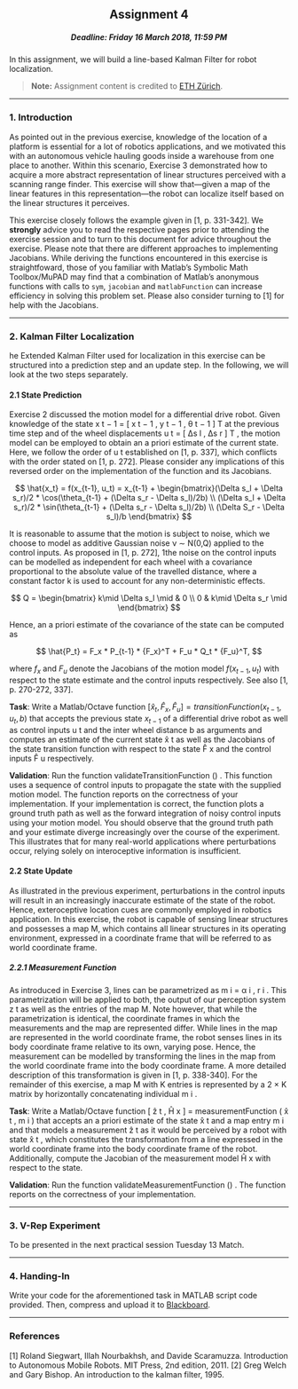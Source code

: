 ## <center>Assignment 4</center>

##### <center>Deadline: Friday 16 March 2018, 11:59 PM</center>

In this assignment, we will build a line-based Kalman Filter for robot localization.


> **Note:** Assignment content is credited to [ETH Zürich](http://www.asl.ethz.ch/education/lectures/autonomous_mobile_robots/spring-2017.html).

---
### 1. Introduction

As pointed out in the previous exercise, knowledge of the location of a platform is essential for a lot of robotics applications, and we motivated this with an autonomous vehicle hauling goods inside a warehouse from one place to another. Within this scenario, Exercise 3 demonstrated how to acquire a more abstract representation of linear structures perceived with a scanning range finder. This exercise will show that—given a map of the linear features in this representation—the robot can localize itself based on the linear structures it perceives.

This exercise closely follows the example given in [1, p. 331-342]. We **strongly** advice you to read the respective pages prior to attending the exercise session and to turn to this document for advice throughout the exercise. Please note that there are different approaches to implementing Jacobians. While deriving the functions encountered in this exercise is straightfoward, those of you familiar with Matlab’s Symbolic Math Toolbox/MuPAD may find that a combination of Matlab’s anonymous functions with calls to `sym`, `jacobian` and `matlabFunction` can increase efficiency in solving this problem set. Please also consider turning to [1] for help with the Jacobians.

---
### 2. Kalman Filter Localization

he Extended Kalman Filter used for localization in this exercise can be structured into a
prediction step and an update step. In the following, we will look at the two steps separately.

#### 2.1 State Prediction

Exercise 2 discussed the motion model for a differential drive robot. Given knowledge of the state x t − 1 = [ x t − 1 , y t − 1 , θ t − 1 ] T at the previous time step and of the wheel displacements u t = [ ∆s l , ∆s r ] T , the motion model can be employed to obtain an a priori estimate of the current state. Here, we follow the order of u t established on [1, p. 337], which conflicts with the order stated on [1, p. 272]. Please consider any implications of this reversed order on the implementation of the function and its Jacobians.

$$
\hat{x_t} = f(x_{t-1}, u_t) = x_{t-1}  + \begin{bmatrix}(\Delta s_l + \Delta s_r)/2 * \cos(\theta_{t-1} + (\Delta s_r - \Delta s_l)/2b) \\ (\Delta s_l + \Delta s_r)/2 * \sin(\theta_{t-1} + (\Delta s_r - \Delta s_l)/2b)  \\ (\Delta S_r - \Delta s_l)/b \end{bmatrix}
$$

It is reasonable to assume that the motion is subject to noise, which we choose to model as additive Gaussian noise ν ∼ N(0,Q) applied to the control inputs. As proposed in [1, p. 272], 1the noise on the control inputs can be modelled as independent for each wheel with a covariance proportional to the absolute value of the travelled distance, where a constant factor k is used to account for any non-deterministic effects.

$$
Q  = \begin{bmatrix} k\mid \Delta s_l \mid & 0 \\ 0 & k\mid \Delta s_r \mid \end{bmatrix}
$$

Hence, an a priori estimate of the covariance of the state can be computed as

$$
\hat{P_t} = F_x * P_{t-1} * {F_x}^T + F_u * Q_t * {F_u}^T,
$$

where $f_x$ and $F_u$ denote the Jacobians of the motion model $f (x_{t − 1} , u_t )$ with respect to the state estimate and the control inputs respectively. See also [1, p. 270-272, 337].

**Task**: Write a Matlab/Octave function $[\hat{x}_t , \hat{F}_x , \hat{F}_u ] = transitionFunction ( x_{t − 1}, u_t , b )$ that accepts the previous state $x_{t − 1}$ of a differential drive robot as well as control inputs u t and the inter wheel distance b as arguments and computes an estimate of the current state x̂ t as well as the Jacobians of the state transition function with respect to the state F̂ x and the control inputs F̂ u respectively.

**Validation**: Run the function validateTransitionFunction () . This function uses a sequence of control inputs to propagate the state with the supplied motion model. The function reports on the correctness of your implementation. If your implementation is correct, the function plots a ground truth path as well as the forward integration of noisy control inputs using your motion model. You should observe that the ground truth path and your estimate diverge increasingly over the course of the experiment. This illustrates that for many real-world applications where perturbations occur, relying solely on interoceptive information is insufficient.


#### 2.2 State Update

As illustrated in the previous experiment, perturbations in the control inputs will result in an increasingly inaccurate estimate of the state of the robot. Hence, exteroceptive location cues are commonly employed in robotics application. In this exercise, the robot is capable of sensing linear structures and possesses a map M, which contains all linear structures in its operating environment, expressed in a coordinate frame that will be referred to as world coordinate frame.

##### 2.2.1 Measurement Function
As introduced in Exercise 3, lines can be parametrized as m i = α i , r i . This parametrization will be applied to both, the output of our perception system z t as well as the entries of the map M. Note however, that while the parametrization is identical, the coordinate frames in which the measurements and the map are represented differ. While lines in the map are represented in the world coordinate frame, the robot senses lines in its body coordinate frame relative to its own, varying pose. Hence, the measurement can be modelled by transforming the lines in the map from the world coordinate frame into the body coordinate frame. A more detailed description of this transformation is given in [1, p. 338-340]. For the remainder of this exercise, a map M with K entries is represented by a 2 × K matrix by horizontally concatenating individual m i .

**Task**: Write a Matlab/Octave function [ ẑ t , Ĥ x ] = measurementFunction ( x̂ t , m i ) that accepts an a priori estimate of the state x̂ t and a map entry m i and that models a measurement ẑ t as it would be perceived by a robot with state x̂ t , which constitutes the transformation from a line expressed in the world coordinate frame into the body coordinate frame of the robot. Additionally, compute the Jacobian of the measurement model Ĥ x with respect to the state.

**Validation**: Run the function validateMeasurementFunction () . The function reports on the
correctness of your implementation.

---
### 3. V-Rep Experiment

To be presented in the next practical session Tuesday 13 Match.

---
### 4. Handing-In

Write your code for the aforementioned task in MATLAB script code provided. Then, compress and upload it to [Blackboard](blackboard.uva.nl/).

---
### References
[1] Roland Siegwart, Illah Nourbakhsh, and Davide Scaramuzza. Introduction to Autonomous Mobile Robots. MIT Press, 2nd edition, 2011.
[2] Greg Welch and Gary Bishop. An introduction to the kalman filter, 1995.

